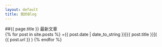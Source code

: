 ```yaml
---
layout: default
title: 我的Blog
---
```


##{{ page.title }}
最新文章  
{% for post in site.posts %}
+{{ post.date | date_to_string }}[{{ post.title }}]( {{ post.url }} )
{% endfor %}
